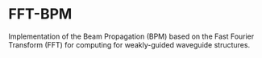 # FFT-BPM
Implementation of the Beam Propagation (BPM) based on the Fast Fourier Transform (FFT) for computing for weakly-guided waveguide structures.
